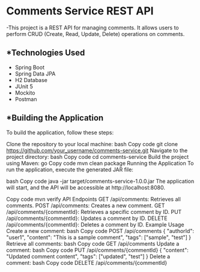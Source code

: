 # Comments Service REST API
-This project is a REST API for managing comments. It allows users to perform CRUD (Create, Read, Update, Delete) operations on comments.

*Technologies Used
------------------
- Spring Boot
- Spring Data JPA
- H2 Database
- JUnit 5
- Mockito
- Postman

*Building the Application
-------------------------
To build the application, follow these steps:

Clone the repository to your local machine:
bash
Copy code
git clone https://github.com/your_username/comments-service.git
Navigate to the project directory:
bash
Copy code
cd comments-service
Build the project using Maven:
go
Copy code
mvn clean package
Running the Application
To run the application, execute the generated JAR file:

bash
Copy code
java -jar target/comments-service-1.0.0.jar
The application will start, and the API will be accessible at http://localhost:8080.

Copy code
mvn verify
API Endpoints
GET /api/comments: Retrieves all comments.
POST /api/comments: Creates a new comment.
GET /api/comments/{commentId}: Retrieves a specific comment by ID.
PUT /api/comments/{commentId}: Updates a comment by ID.
DELETE /api/comments/{commentId}: Deletes a comment by ID.
Example Usage
Create a new comment:
bash
Copy code
POST /api/comments
{
    "authorId": "user1",
    "content": "This is a sample comment",
    "tags": ["sample", "test"]
}
Retrieve all comments:
bash
Copy code
GET /api/comments
Update a comment:
bash
Copy code
PUT /api/comments/{commentId}
{
    "content": "Updated comment content",
    "tags": ["updated", "test"]
}
Delete a comment:
bash
Copy code
DELETE /api/comments/{commentId}
